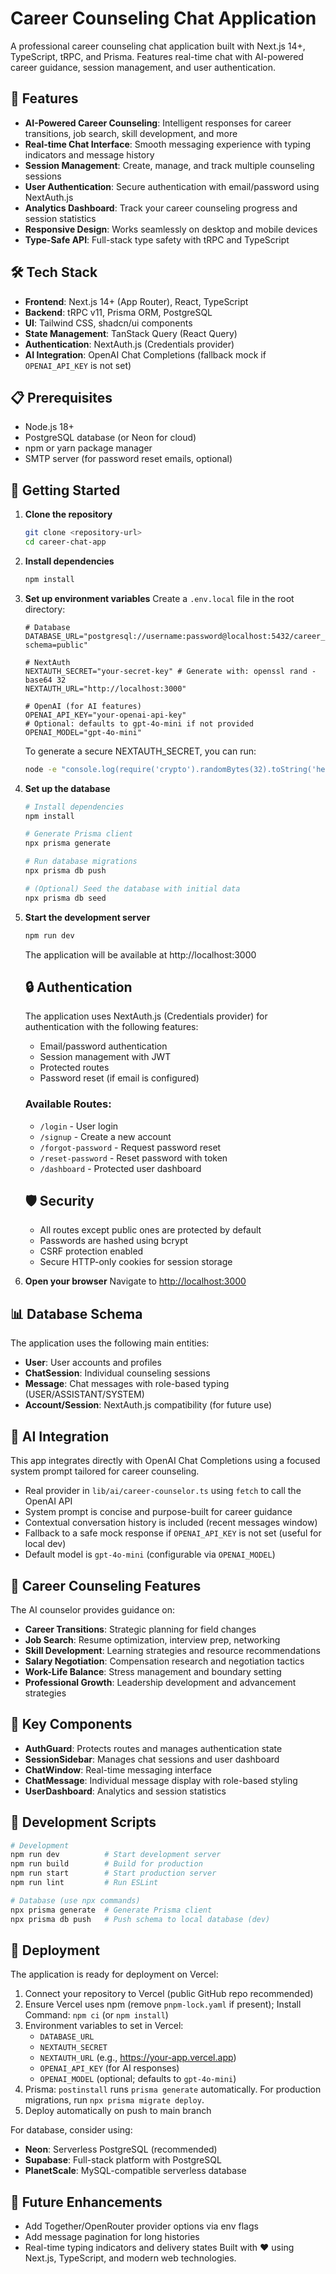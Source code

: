 # Career Counseling Chat Application

A professional career counseling chat application built with Next.js 14+, TypeScript, tRPC, and Prisma. Features real-time chat with AI-powered career guidance, session management, and user authentication.

## 🚀 Features

- **AI-Powered Career Counseling**: Intelligent responses for career transitions, job search, skill development, and more
- **Real-time Chat Interface**: Smooth messaging experience with typing indicators and message history
- **Session Management**: Create, manage, and track multiple counseling sessions
- **User Authentication**: Secure authentication with email/password using NextAuth.js
- **Analytics Dashboard**: Track your career counseling progress and session statistics
- **Responsive Design**: Works seamlessly on desktop and mobile devices
- **Type-Safe API**: Full-stack type safety with tRPC and TypeScript

## 🛠 Tech Stack

- **Frontend**: Next.js 14+ (App Router), React, TypeScript
- **Backend**: tRPC v11, Prisma ORM, PostgreSQL
- **UI**: Tailwind CSS, shadcn/ui components
- **State Management**: TanStack Query (React Query)
- **Authentication**: NextAuth.js (Credentials provider)
- **AI Integration**: OpenAI Chat Completions (fallback mock if `OPENAI_API_KEY` is not set)

## 📋 Prerequisites

- Node.js 18+ 
- PostgreSQL database (or Neon for cloud)
- npm or yarn package manager
- SMTP server (for password reset emails, optional)

## 🚀 Getting Started

1. **Clone the repository**
   ```bash
   git clone <repository-url>
   cd career-chat-app
   ```

2. **Install dependencies**
   ```bash
   npm install
   ```

3. **Set up environment variables**
   Create a `.env.local` file in the root directory:
   ```env
   # Database
   DATABASE_URL="postgresql://username:password@localhost:5432/career_chat?schema=public"
   
   # NextAuth
   NEXTAUTH_SECRET="your-secret-key" # Generate with: openssl rand -base64 32
   NEXTAUTH_URL="http://localhost:3000"
   
   # OpenAI (for AI features)
   OPENAI_API_KEY="your-openai-api-key"
   # Optional: defaults to gpt-4o-mini if not provided
   OPENAI_MODEL="gpt-4o-mini"
   ```
   
   To generate a secure NEXTAUTH_SECRET, you can run:
   ```bash
   node -e "console.log(require('crypto').randomBytes(32).toString('hex'))"
   ```

4. **Set up the database**
   ```bash
   # Install dependencies
   npm install
   
   # Generate Prisma client
   npx prisma generate
   
   # Run database migrations
   npx prisma db push
   
   # (Optional) Seed the database with initial data
   npx prisma db seed
   ```

5. **Start the development server**
   ```bash
   npm run dev
   ```
   
   The application will be available at http://localhost:3000
   
   ## 🔒 Authentication
   
   The application uses NextAuth.js (Credentials provider) for authentication with the following features:
   - Email/password authentication
   - Session management with JWT
   - Protected routes
   - Password reset (if email is configured)
   
   ### Available Routes:
   - `/login` - User login
   - `/signup` - Create a new account
   - `/forgot-password` - Request password reset
   - `/reset-password` - Reset password with token
   - `/dashboard` - Protected user dashboard
   
   ## 🛡️ Security
   
   - All routes except public ones are protected by default
   - Passwords are hashed using bcrypt
   - CSRF protection enabled
   - Secure HTTP-only cookies for session storage

6. **Open your browser**
   Navigate to [http://localhost:3000](http://localhost:3000)

## 📊 Database Schema

The application uses the following main entities:

- **User**: User accounts and profiles
- **ChatSession**: Individual counseling sessions
- **Message**: Chat messages with role-based typing (USER/ASSISTANT/SYSTEM)
- **Account/Session**: NextAuth.js compatibility (for future use)

## 🤖 AI Integration

This app integrates directly with OpenAI Chat Completions using a focused system prompt tailored for career counseling.

- Real provider in `lib/ai/career-counselor.ts` using `fetch` to call the OpenAI API
- System prompt is concise and purpose-built for career guidance
- Contextual conversation history is included (recent messages window)
- Fallback to a safe mock response if `OPENAI_API_KEY` is not set (useful for local dev)
- Default model is `gpt-4o-mini` (configurable via `OPENAI_MODEL`)

## 🎯 Career Counseling Features

The AI counselor provides guidance on:

- **Career Transitions**: Strategic planning for field changes
- **Job Search**: Resume optimization, interview prep, networking
- **Skill Development**: Learning strategies and resource recommendations  
- **Salary Negotiation**: Compensation research and negotiation tactics
- **Work-Life Balance**: Stress management and boundary setting
- **Professional Growth**: Leadership development and advancement strategies

## 📱 Key Components

- **AuthGuard**: Protects routes and manages authentication state
- **SessionSidebar**: Manages chat sessions and user dashboard
- **ChatWindow**: Real-time messaging interface
- **ChatMessage**: Individual message display with role-based styling
- **UserDashboard**: Analytics and session statistics

## 🔧 Development Scripts

```bash
# Development
npm run dev          # Start development server
npm run build        # Build for production
npm run start        # Start production server
npm run lint         # Run ESLint

# Database (use npx commands)
npx prisma generate  # Generate Prisma client
npx prisma db push   # Push schema to local database (dev)
```

## 🚀 Deployment

The application is ready for deployment on Vercel:

1. Connect your repository to Vercel (public GitHub repo recommended)
2. Ensure Vercel uses npm (remove `pnpm-lock.yaml` if present); Install Command: `npm ci` (or `npm install`)
3. Environment variables to set in Vercel:
   - `DATABASE_URL`
   - `NEXTAUTH_SECRET`
   - `NEXTAUTH_URL` (e.g., https://your-app.vercel.app)
   - `OPENAI_API_KEY` (for AI responses)
   - `OPENAI_MODEL` (optional; defaults to `gpt-4o-mini`)
4. Prisma: `postinstall` runs `prisma generate` automatically. For production migrations, run `npx prisma migrate deploy`.
5. Deploy automatically on push to main branch

For database, consider using:
- **Neon**: Serverless PostgreSQL (recommended)
- **Supabase**: Full-stack platform with PostgreSQL
- **PlanetScale**: MySQL-compatible serverless database

## 🔮 Future Enhancements

* Add Together/OpenRouter provider options via env flags
* Add message pagination for long histories
* Real-time typing indicators and delivery states
Built with ❤️ using Next.js, TypeScript, and modern web technologies.
